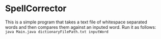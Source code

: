 # SpellCorrector
This is a simple program that takes a text file of whitespace separated words and then compares them against an inputed word. 
Run it as follows: 
`java Main.java dictionaryFilePath.txt inputWord`
